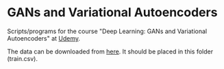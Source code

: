 # GANs and Variational AutoencodersScripts/programs for the course "Deep Learning: GANs and Variational Autoencoders" at [Udemy](https://www.udemy.com/deep-learning-gans-and-variational-autoencoders/).The data can be downloaded from [here](https://www.kaggle.com/c/digit-recognizer/data). It should be placed in this folder (train.csv).